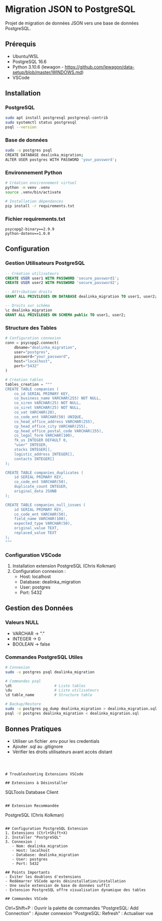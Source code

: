# Migration JSON to PostgreSQL
Projet de migration de données JSON vers une base de données PostgreSQL.

## Prérequis
- Ubuntu/WSL
- PostgreSQL 16.6
- Python 3.10.6 (lewagon - https://github.com/lewagon/data-setup/blob/master/WINDOWS.md)
- VSCode

## Installation

### PostgreSQL
```bash
sudo apt install postgresql postgresql-contrib
sudo systemctl status postgresql
psql --version
```

### Base de données
```bash
sudo -u postgres psql
CREATE DATABASE dealinka_migration;
ALTER USER postgres WITH PASSWORD 'your_password';
```

### Environnement Python
```bash
# Création environnement virtuel
python -m venv .venv
source .venv/bin/activate

# Installation dépendances
pip install -r requirements.txt
```

### Fichier requirements.txt
```
psycopg2-binary==2.9.9
python-dotenv==1.0.0
```

## Configuration

### Gestion Utilisateurs PostgreSQL
```sql
-- Création utilisateurs
CREATE USER user1 WITH PASSWORD 'secure_password1';
CREATE USER user2 WITH PASSWORD 'secure_password2';

-- Attribution droits
GRANT ALL PRIVILEGES ON DATABASE dealinka_migration TO user1, user2;

-- Droits sur schéma
\c dealinka_migration
GRANT ALL PRIVILEGES ON SCHEMA public TO user1, user2;
```

### Structure des Tables
```python
# Configuration connexion
conn = psycopg2.connect(
    dbname="dealinka_migration",
    user="postgres",
    password="your_password",
    host="localhost",
    port="5432"
)

# Création tables
tables_creation = """
CREATE TABLE companies (
    co_id SERIAL PRIMARY KEY,
    co_business_name VARCHAR(255) NOT NULL,
    co_siren VARCHAR(25) NOT NULL,
    co_siret VARCHAR(25) NOT NULL,
    co_vat VARCHAR(20),
    co_code_ent VARCHAR(50) UNIQUE,
    co_head_office_address VARCHAR(255),
    cp_head_office_city VARCHAR(255),
    cp_head_office_postal_code VARCHAR(255),
    co_legal_form VARCHAR(100),
    fk_us INTEGER DEFAULT 0,
    "user" INTEGER,
    stocks INTEGER[],
    logistic_address INTEGER[],
    contacts INTEGER[]
);

CREATE TABLE companies_duplicates (
    id SERIAL PRIMARY KEY,
    co_code_ent VARCHAR(50),
    duplicate_count INTEGER,
    original_data JSONB
);

CREATE TABLE companies_null_issues (
    id SERIAL PRIMARY KEY,
    co_code_ent VARCHAR(50),
    field_name VARCHAR(100),
    expected_type VARCHAR(50),
    original_value TEXT,
    replaced_value TEXT
);
"""
```

### Configuration VSCode
1. Installation extension PostgreSQL (Chris Kolkman)
2. Configuration connexion :
   - Host: localhost
   - Database: dealinka_migration
   - User: postgres
   - Port: 5432

## Gestion des Données

### Valeurs NULL
- VARCHAR → "."
- INTEGER → 0
- BOOLEAN → false

### Commandes PostgreSQL Utiles
```bash
# Connexion
sudo -u postgres psql dealinka_migration

# Commandes psql
\dt                   # Liste tables
\du                   # Liste utilisateurs
\d table_name         # Structure table

# Backup/Restore
sudo -u postgres pg_dump dealinka_migration > dealinka_migration.sql
psql -U postgres dealinka_migration < dealinka_migration.sql
```

## Bonnes Pratiques
- Utiliser un fichier .env pour les credentials
- Ajouter .sql au .gitignore
- Vérifier les droits utilisateurs avant accès distant
```



# Troubleshooting Extensions VSCode

## Extensions à Désinstaller
```
SQLTools
Database Client
```

## Extension Recommandée
```
PostgreSQL (Chris Kolkman)
```

## Configuration PostgreSQL Extension
1. Extensions (Ctrl+Shift+X)
2. Installer "PostgreSQL"
3. Connexion :
   - Nom: dealinka_migration
   - Host: localhost
   - Database: dealinka_migration
   - User: postgres
   - Port: 5432

## Points Importants
- Éviter les doublons d'extensions
- Redémarrer VSCode après désinstallation/installation
- Une seule extension de base de données suffit
- Extension PostgreSQL offre visualisation dynamique des tables

## Commandes VSCode
```
Ctrl+Shift+P : Ouvrir la palette de commandes
"PostgreSQL: Add Connection" : Ajouter connexion
"PostgreSQL: Refresh" : Actualiser vue
```
